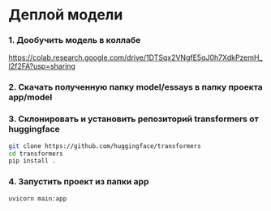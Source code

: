 # Деплой модели
### 1. Дообучить модель в коллабе

https://colab.research.google.com/drive/1DTSqx2VNgfE5qJ0h7XdkPzemH_I2f2FA?usp=sharing

### 2. Скачать полученную папку model/essays в папку проекта app/model

### 3. Склонировать и установить репозиторий transformers от huggingface

```bash
git clone https://github.com/huggingface/transformers
cd transformers
pip install .
```

### 4. Запустить проект из папки app

```bash
uvicorn main:app
```
